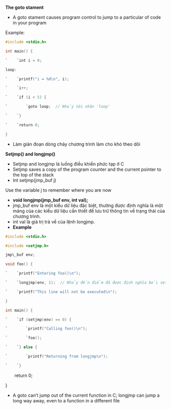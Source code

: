 ﻿**The goto stament**

- A goto stament causes program control to jump to a particular of code in your program

Example: 
```c 
#include <stdio.h>

int main() {

`    `int i = 0;

loop:

`    `printf("i = %d\n", i);

`    `i++;

`    `if (i < 5) {

`        `goto loop;  // Nhảy tới nhãn 'loop'

`    `}

`    `return 0;

}
```

- Làm gián đoạn dòng chảy chương trình làm cho khó theo dõi

**Setjmp() and longjmp()**

- Setjmp and longjmp là luồng điều khiển phức tạp ở C
- Setjmp saves a copy of the program counter and the current pointer to the top of the stack
- Int setjmp(jmp\_buf j)

Use the variable j to remember where you are now

- **void longjmp(jmp\_buf env, int val);**
- jmp\_buf env là một kiểu dữ liệu đặc biệt, thường được định nghĩa là một mảng của các kiểu dữ liệu cần thiết để lưu trữ thông tin về trạng thái của chương trình.
- int val là giá trị trả về của lệnh longjmp.
- **Example** 
```c
#include <stdio.h>

#include <setjmp.h>

jmp\_buf env;

void foo() {

`    `printf("Entering foo()\n");

`    `longjmp(env, 1);  // Nhảy đến điểm đã được định nghĩa bởi setjmp, với giá trị trả về 1

`    `printf("This line will not be executed\n");

}

int main() {

`    `if (setjmp(env) == 0) {

`        `printf("Calling foo()\n");

`        `foo();

`    `} else {

`        `printf("Returning from longjmp\n");

`    `}
```

`    `return 0;

}

- A goto can’t jump out of the current function in C; longjmp can jump a long way away, even to a function in a different file
